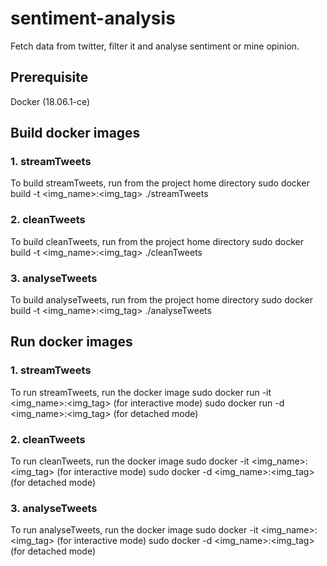 # sentiment-analysis
Fetch data from twitter, filter it and analyse sentiment or mine opinion.

## Prerequisite
Docker  (18.06.1-ce)

## Build docker images

### 1. streamTweets
To build streamTweets, run from the project home directory 
sudo docker build -t <img_name>:<img_tag> ./streamTweets

### 2. cleanTweets
To build cleanTweets, run from the project home directory
sudo docker build -t <img_name>:<img_tag> ./cleanTweets

### 3. analyseTweets
To build analyseTweets, run from the project home directory
sudo docker build -t <img_name>:<img_tag> ./analyseTweets

## Run docker images

### 1. streamTweets
To run streamTweets, run the docker image 
sudo docker run -it <img_name>:<img_tag>   (for interactive mode) 
sudo docker run -d <img_name>:<img_tag>    (for detached mode)
  
### 2. cleanTweets
To run cleanTweets, run the docker image
sudo docker -it <img_name>:<img_tag>       (for interactive mode) 
sudo docker -d <img_name>:<img_tag>        (for detached mode)

### 3. analyseTweets
To run analyseTweets, run the docker image
sudo docker -it <img_name>:<img_tag>       (for interactive mode)
sudo docker -d <img_name>:<img_tag>        (for detached mode)
